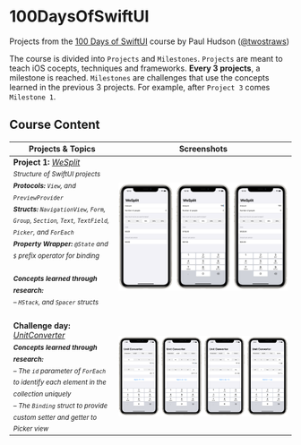 # 100DaysOfSwiftUI

Projects from the [100 Days of SwiftUI](https://www.hackingwithswift.com/100/swiftui) course by Paul Hudson ([@twostraws](https://github.com/twostraws))

The course is divided into `Projects` and `Milestones`. `Projects` are meant to teach iOS cocepts, techniques and frameworks.
**Every 3 projects**, a milestone is reached. `Milestones` are challenges that use the concepts learned in the previous 3 projects. For example, after `Project 3` comes `Milestone 1`.

## Course Content

| Projects & Topics | Screenshots |
| -----------------  | :---------: |
| **Project 1:** *[WeSplit](WeSplit)*<br><sub>*Structure of SwiftUI projects<br>**Protocols:** `View`, and `PreviewProvider`<br>**Structs:** `NavigationView`, `Form`, `Group`, `Section`, `Text`, `TextField`, `Picker`, and `ForEach`<br>**Property Wrapper:** `@State` and `$` prefix operator for binding<br><br>**Concepts learned through research:**<br>– `HStack`, and `Spacer` structs*<br><br></sub> | ![Screenshots](WeSplit/Screenshots/Thumbnails/Combined.png) |
| **Challenge day:** *[UnitConverter](UnitConverter)*<br><sub>***Concepts learned through research:**<br>– The `id` parameter of `ForEach` to identify each element in the collection uniquely<br>– The `Binding` struct to provide custom setter and getter to Picker view*</sub> | ![Screenshots](UnitConverter/Screenshots/Thumbnails/Combined.png) |
